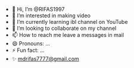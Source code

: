 - 👋 Hi, I’m @RIFAS1997
- 👀 I’m interested in making video 
- 🌱 I’m currently learning ibl channel on YouTube 
- 💞️ I’m looking to collaborate on my channel 
- 📫 How to reach me leave a messages in mail
- 😄 Pronouns: ...
- ⚡ Fun fact: ...
- ✨ mdrifas7777@gmail.com
<!---
RIFAS1997/RIFAS1997 is a ✨ special ✨ repository because its `README.md` (this file) appears on your GitHub profile.
You can click the Preview link to take a look at your changes.
--->
